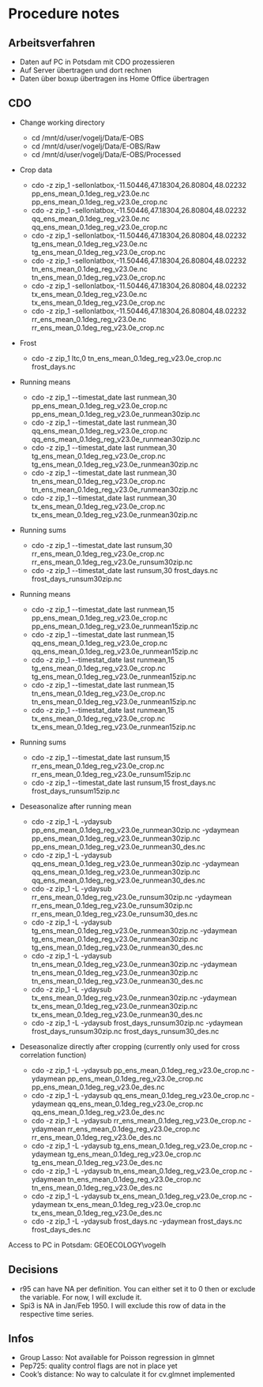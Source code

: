 # Procedure notes

##	Arbeitsverfahren
- Daten auf PC in Potsdam mit CDO prozessieren
- Auf Server übertragen und dort rechnen
- Daten über boxup übertragen ins Home Office übertragen


## CDO
- Change working directory
    - cd /mnt/d/user/vogelj/Data/E-OBS
    - cd /mnt/d/user/vogelj/Data/E-OBS/Raw
    - cd /mnt/d/user/vogelj/Data/E-OBS/Processed
- Crop data
    - cdo -z zip_1 -sellonlatbox,-11.50446,47.18304,26.80804,48.02232 pp_ens_mean_0.1deg_reg_v23.0e.nc pp_ens_mean_0.1deg_reg_v23.0e_crop.nc
    - cdo -z zip_1 -sellonlatbox,-11.50446,47.18304,26.80804,48.02232 qq_ens_mean_0.1deg_reg_v23.0e.nc qq_ens_mean_0.1deg_reg_v23.0e_crop.nc
    - cdo -z zip_1 -sellonlatbox,-11.50446,47.18304,26.80804,48.02232 tg_ens_mean_0.1deg_reg_v23.0e.nc tg_ens_mean_0.1deg_reg_v23.0e_crop.nc
    - cdo -z zip_1 -sellonlatbox,-11.50446,47.18304,26.80804,48.02232 tn_ens_mean_0.1deg_reg_v23.0e.nc tn_ens_mean_0.1deg_reg_v23.0e_crop.nc
    - cdo -z zip_1 -sellonlatbox,-11.50446,47.18304,26.80804,48.02232 tx_ens_mean_0.1deg_reg_v23.0e.nc tx_ens_mean_0.1deg_reg_v23.0e_crop.nc
    - cdo -z zip_1 -sellonlatbox,-11.50446,47.18304,26.80804,48.02232 rr_ens_mean_0.1deg_reg_v23.0e.nc rr_ens_mean_0.1deg_reg_v23.0e_crop.nc
- Frost
    - cdo -z zip_1 ltc,0 tn_ens_mean_0.1deg_reg_v23.0e_crop.nc frost_days.nc
- Running means
    - cdo -z zip_1 --timestat_date last runmean,30 pp_ens_mean_0.1deg_reg_v23.0e_crop.nc pp_ens_mean_0.1deg_reg_v23.0e_runmean30zip.nc
    - cdo -z zip_1 --timestat_date last runmean,30 qq_ens_mean_0.1deg_reg_v23.0e_crop.nc qq_ens_mean_0.1deg_reg_v23.0e_runmean30zip.nc
    - cdo -z zip_1 --timestat_date last runmean,30 tg_ens_mean_0.1deg_reg_v23.0e_crop.nc tg_ens_mean_0.1deg_reg_v23.0e_runmean30zip.nc
    - cdo -z zip_1 --timestat_date last runmean,30 tn_ens_mean_0.1deg_reg_v23.0e_crop.nc tn_ens_mean_0.1deg_reg_v23.0e_runmean30zip.nc
    - cdo -z zip_1 --timestat_date last runmean,30 tx_ens_mean_0.1deg_reg_v23.0e_crop.nc tx_ens_mean_0.1deg_reg_v23.0e_runmean30zip.nc
- Running sums
    - cdo -z zip_1 --timestat_date last runsum,30 rr_ens_mean_0.1deg_reg_v23.0e_crop.nc rr_ens_mean_0.1deg_reg_v23.0e_runsum30zip.nc
    - cdo -z zip_1 --timestat_date last runsum,30 frost_days.nc frost_days_runsum30zip.nc
- Running means
    - cdo -z zip_1 --timestat_date last runmean,15 pp_ens_mean_0.1deg_reg_v23.0e_crop.nc pp_ens_mean_0.1deg_reg_v23.0e_runmean15zip.nc
    - cdo -z zip_1 --timestat_date last runmean,15 qq_ens_mean_0.1deg_reg_v23.0e_crop.nc qq_ens_mean_0.1deg_reg_v23.0e_runmean15zip.nc
    - cdo -z zip_1 --timestat_date last runmean,15 tg_ens_mean_0.1deg_reg_v23.0e_crop.nc tg_ens_mean_0.1deg_reg_v23.0e_runmean15zip.nc
    - cdo -z zip_1 --timestat_date last runmean,15 tn_ens_mean_0.1deg_reg_v23.0e_crop.nc tn_ens_mean_0.1deg_reg_v23.0e_runmean15zip.nc
    - cdo -z zip_1 --timestat_date last runmean,15 tx_ens_mean_0.1deg_reg_v23.0e_crop.nc tx_ens_mean_0.1deg_reg_v23.0e_runmean15zip.nc
- Running sums
    - cdo -z zip_1 --timestat_date last runsum,15 rr_ens_mean_0.1deg_reg_v23.0e_crop.nc rr_ens_mean_0.1deg_reg_v23.0e_runsum15zip.nc
    - cdo -z zip_1 --timestat_date last runsum,15 frost_days.nc frost_days_runsum15zip.nc
- Deseasonalize after running mean
    - cdo -z zip_1 -L -ydaysub pp_ens_mean_0.1deg_reg_v23.0e_runmean30zip.nc -ydaymean pp_ens_mean_0.1deg_reg_v23.0e_runmean30zip.nc pp_ens_mean_0.1deg_reg_v23.0e_runmean30_des.nc
    - cdo -z zip_1 -L -ydaysub qq_ens_mean_0.1deg_reg_v23.0e_runmean30zip.nc -ydaymean qq_ens_mean_0.1deg_reg_v23.0e_runmean30zip.nc qq_ens_mean_0.1deg_reg_v23.0e_runmean30_des.nc
    - cdo -z zip_1 -L -ydaysub rr_ens_mean_0.1deg_reg_v23.0e_runsum30zip.nc -ydaymean rr_ens_mean_0.1deg_reg_v23.0e_runsum30zip.nc rr_ens_mean_0.1deg_reg_v23.0e_runsum30_des.nc
    - cdo -z zip_1 -L -ydaysub tg_ens_mean_0.1deg_reg_v23.0e_runmean30zip.nc -ydaymean tg_ens_mean_0.1deg_reg_v23.0e_runmean30zip.nc tg_ens_mean_0.1deg_reg_v23.0e_runmean30_des.nc
    - cdo -z zip_1 -L -ydaysub tn_ens_mean_0.1deg_reg_v23.0e_runmean30zip.nc -ydaymean tn_ens_mean_0.1deg_reg_v23.0e_runmean30zip.nc tn_ens_mean_0.1deg_reg_v23.0e_runmean30_des.nc
    - cdo -z zip_1 -L -ydaysub tx_ens_mean_0.1deg_reg_v23.0e_runmean30zip.nc -ydaymean tx_ens_mean_0.1deg_reg_v23.0e_runmean30zip.nc tx_ens_mean_0.1deg_reg_v23.0e_runmean30_des.nc
    - cdo -z zip_1 -L -ydaysub frost_days_runsum30zip.nc -ydaymean frost_days_runsum30zip.nc frost_days_runsum30_des.nc

- Deseasonalize directly after cropping (currently only used for cross correlation function)
    - cdo -z zip_1 -L -ydaysub pp_ens_mean_0.1deg_reg_v23.0e_crop.nc -ydaymean pp_ens_mean_0.1deg_reg_v23.0e_crop.nc pp_ens_mean_0.1deg_reg_v23.0e_des.nc
    - cdo -z zip_1 -L -ydaysub qq_ens_mean_0.1deg_reg_v23.0e_crop.nc -ydaymean qq_ens_mean_0.1deg_reg_v23.0e_crop.nc qq_ens_mean_0.1deg_reg_v23.0e_des.nc
    - cdo -z zip_1 -L -ydaysub rr_ens_mean_0.1deg_reg_v23.0e_crop.nc -ydaymean rr_ens_mean_0.1deg_reg_v23.0e_crop.nc rr_ens_mean_0.1deg_reg_v23.0e_des.nc
    - cdo -z zip_1 -L -ydaysub tg_ens_mean_0.1deg_reg_v23.0e_crop.nc -ydaymean tg_ens_mean_0.1deg_reg_v23.0e_crop.nc tg_ens_mean_0.1deg_reg_v23.0e_des.nc
    - cdo -z zip_1 -L -ydaysub tn_ens_mean_0.1deg_reg_v23.0e_crop.nc -ydaymean tn_ens_mean_0.1deg_reg_v23.0e_crop.nc tn_ens_mean_0.1deg_reg_v23.0e_des.nc
    - cdo -z zip_1 -L -ydaysub tx_ens_mean_0.1deg_reg_v23.0e_crop.nc -ydaymean tx_ens_mean_0.1deg_reg_v23.0e_crop.nc tx_ens_mean_0.1deg_reg_v23.0e_des.nc
    - cdo -z zip_1 -L -ydaysub frost_days.nc -ydaymean frost_days.nc frost_days_des.nc

Access to PC in Potsdam: GEOECOLOGY\vogelh

## Decisions
- r95 can have NA per definition. You can either set it to 0 then or exclude the variable. For now, I will exclude it.
- Spi3 is NA in Jan/Feb 1950. I will exclude this row of data in the respective time series.

## Infos
- Group Lasso: Not available for Poisson regression in glmnet
- Pep725: quality control flags are not in place yet
- Cook’s distance: No way to calculate it for cv.glmnet implemented
